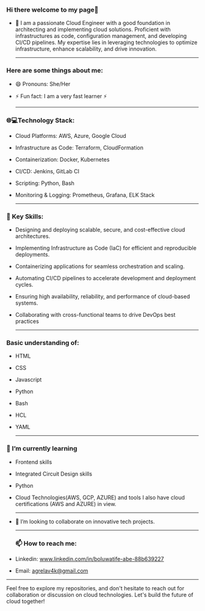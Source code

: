 ### Hi there welcome to my page👋

- 🔭 I am a passionate Cloud Engineer with a good foundation in architecting and implementing cloud solutions. Proficient with infrastructures as code, configuration management, and developing CI/CD pipelines. My expertise lies in leveraging technologies to optimize infrastructure, enhance scalability, and drive innovation.

  ---
### Here are some things about me:
- 😄 Pronouns: She/Her
- ⚡ Fun fact: I am a very fast learner ⚡

   ---
### 🌐💻Technology Stack:

- Cloud Platforms: AWS, Azure, Google Cloud
- Infrastructure as Code: Terraform, CloudFormation
- Containerization: Docker, Kubernetes
- CI/CD: Jenkins, GitLab CI
- Scripting: Python, Bash
- Monitoring & Logging: Prometheus, Grafana, ELK Stack

  ---

### 🔧 Key Skills:

- Designing and deploying scalable, secure, and cost-effective cloud architectures.
- Implementing Infrastructure as Code (IaC) for efficient and reproducible deployments.
- Containerizing applications for seamless orchestration and scaling.
- Automating CI/CD pipelines to accelerate development and deployment cycles.
- Ensuring high availability, reliability, and performance of cloud-based systems.
- Collaborating with cross-functional teams to drive DevOps best practices

   ---
### Basic understanding of:

- HTML
- CSS
- Javascript
- Python
- Bash
- HCL
- YAML

    ---
### 🌱 I’m currently learning 
- Frontend skills
- Integrated Circuit Design skills
- Python
- Cloud Technologies(AWS, GCP, AZURE) and tools
I also have cloud certifications (AWS and AZURE) in view.

   ---
- 👯 I’m looking to collaborate on innovative tech projects.

   ---
  ### 📫 How to reach me: 
- Linkedin: www.linkedin.com/in/boluwatife-abe-88b639227
- Email: agrelav4k@gmail.com

---

Feel free to explore my repositories, and don't hesitate to reach out for collaboration or discussion on cloud technologies. Let's build the future of cloud together!


